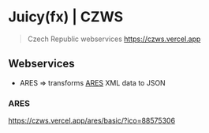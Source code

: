 # Juicy(fx) | CZWS

> Czech Republic webservices
> https://czws.vercel.app

## Webservices

- ARES ⇒ transforms [ARES](https://wwwinfo.mfcr.cz/ares/ares_es.html.cz) XML data to JSON

### ARES

https://czws.vercel.app/ares/basic/?ico=88575306
